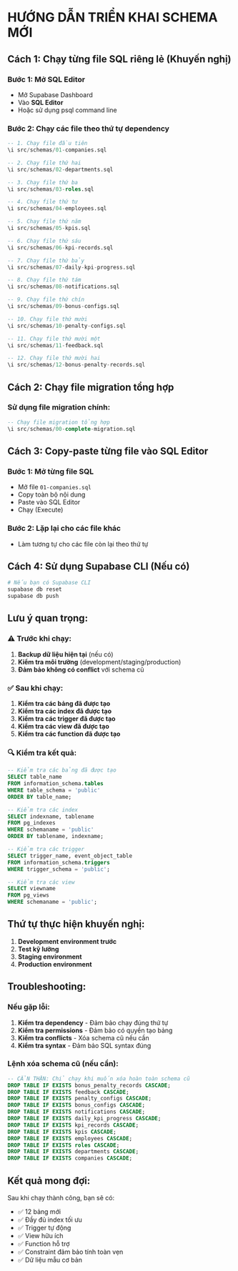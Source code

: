 # HƯỚNG DẪN TRIỂN KHAI SCHEMA MỚI

## Cách 1: Chạy từng file SQL riêng lẻ (Khuyến nghị)

### Bước 1: Mở SQL Editor
- Mở Supabase Dashboard
- Vào **SQL Editor**
- Hoặc sử dụng psql command line

### Bước 2: Chạy các file theo thứ tự dependency

```sql
-- 1. Chạy file đầu tiên
\i src/schemas/01-companies.sql

-- 2. Chạy file thứ hai
\i src/schemas/02-departments.sql

-- 3. Chạy file thứ ba
\i src/schemas/03-roles.sql

-- 4. Chạy file thứ tư
\i src/schemas/04-employees.sql

-- 5. Chạy file thứ năm
\i src/schemas/05-kpis.sql

-- 6. Chạy file thứ sáu
\i src/schemas/06-kpi-records.sql

-- 7. Chạy file thứ bảy
\i src/schemas/07-daily-kpi-progress.sql

-- 8. Chạy file thứ tám
\i src/schemas/08-notifications.sql

-- 9. Chạy file thứ chín
\i src/schemas/09-bonus-configs.sql

-- 10. Chạy file thứ mười
\i src/schemas/10-penalty-configs.sql

-- 11. Chạy file thứ mười một
\i src/schemas/11-feedback.sql

-- 12. Chạy file thứ mười hai
\i src/schemas/12-bonus-penalty-records.sql
```

## Cách 2: Chạy file migration tổng hợp

### Sử dụng file migration chính:
```sql
-- Chạy file migration tổng hợp
\i src/schemas/00-complete-migration.sql
```

## Cách 3: Copy-paste từng file vào SQL Editor

### Bước 1: Mở từng file SQL
- Mở file `01-companies.sql`
- Copy toàn bộ nội dung
- Paste vào SQL Editor
- Chạy (Execute)

### Bước 2: Lặp lại cho các file khác
- Làm tương tự cho các file còn lại theo thứ tự

## Cách 4: Sử dụng Supabase CLI (Nếu có)

```bash
# Nếu bạn có Supabase CLI
supabase db reset
supabase db push
```

## Lưu ý quan trọng:

### ⚠️ **Trước khi chạy:**
1. **Backup dữ liệu hiện tại** (nếu có)
2. **Kiểm tra môi trường** (development/staging/production)
3. **Đảm bảo không có conflict** với schema cũ

### ✅ **Sau khi chạy:**
1. **Kiểm tra các bảng đã được tạo**
2. **Kiểm tra các index đã được tạo**
3. **Kiểm tra các trigger đã được tạo**
4. **Kiểm tra các view đã được tạo**
5. **Kiểm tra các function đã được tạo**

### 🔍 **Kiểm tra kết quả:**

```sql
-- Kiểm tra các bảng đã được tạo
SELECT table_name 
FROM information_schema.tables 
WHERE table_schema = 'public' 
ORDER BY table_name;

-- Kiểm tra các index
SELECT indexname, tablename 
FROM pg_indexes 
WHERE schemaname = 'public' 
ORDER BY tablename, indexname;

-- Kiểm tra các trigger
SELECT trigger_name, event_object_table 
FROM information_schema.triggers 
WHERE trigger_schema = 'public';

-- Kiểm tra các view
SELECT viewname 
FROM pg_views 
WHERE schemaname = 'public';
```

## Thứ tự thực hiện khuyến nghị:

1. **Development environment trước**
2. **Test kỹ lưỡng**
3. **Staging environment**
4. **Production environment**

## Troubleshooting:

### Nếu gặp lỗi:
1. **Kiểm tra dependency** - Đảm bảo chạy đúng thứ tự
2. **Kiểm tra permissions** - Đảm bảo có quyền tạo bảng
3. **Kiểm tra conflicts** - Xóa schema cũ nếu cần
4. **Kiểm tra syntax** - Đảm bảo SQL syntax đúng

### Lệnh xóa schema cũ (nếu cần):
```sql
-- CẨN THẬN: Chỉ chạy khi muốn xóa hoàn toàn schema cũ
DROP TABLE IF EXISTS bonus_penalty_records CASCADE;
DROP TABLE IF EXISTS feedback CASCADE;
DROP TABLE IF EXISTS penalty_configs CASCADE;
DROP TABLE IF EXISTS bonus_configs CASCADE;
DROP TABLE IF EXISTS notifications CASCADE;
DROP TABLE IF EXISTS daily_kpi_progress CASCADE;
DROP TABLE IF EXISTS kpi_records CASCADE;
DROP TABLE IF EXISTS kpis CASCADE;
DROP TABLE IF EXISTS employees CASCADE;
DROP TABLE IF EXISTS roles CASCADE;
DROP TABLE IF EXISTS departments CASCADE;
DROP TABLE IF EXISTS companies CASCADE;
```

## Kết quả mong đợi:

Sau khi chạy thành công, bạn sẽ có:
- ✅ 12 bảng mới
- ✅ Đầy đủ index tối ưu
- ✅ Trigger tự động
- ✅ View hữu ích
- ✅ Function hỗ trợ
- ✅ Constraint đảm bảo tính toàn vẹn
- ✅ Dữ liệu mẫu cơ bản
